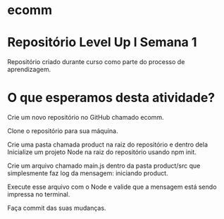 # ecomm

# Repositório Level Up l Semana 1

 Repositório criado durante curso como parte do processo de aprendizagem.

# O que esperamos desta atividade?
Crie um novo repositório no GitHub chamado ecomm.

Clone o repositório para sua máquina.

Crie uma pasta chamada product na raiz do repositório e dentro dela Inicialize um projeto Node na raiz do repositório usando npm init.

Crie um arquivo chamado main.js dentro da pasta product/src que simplesmente faz log da mensagem: iniciando product.

Execute esse arquivo com o Node e valide que a mensagem está sendo impressa no terminal.

Faça commit das suas mudanças.


